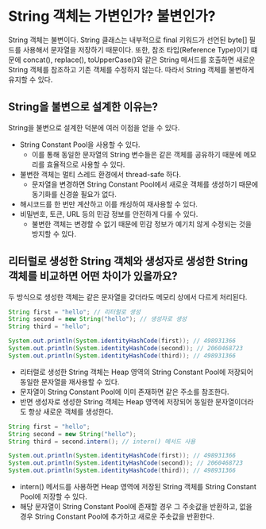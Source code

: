 # String 객체는 가변인가? 불변인가?
String 객체는 불변이다.
String 클래스는 내부적으로 final 키워드가 선언된 byte[] 필드를 사용해서 문자열을 저장하기 때문이다.
또한, 참조 타입(Reference Type)이기 떄문에 concat(), replace(), toUpperCase()와 같은 String 메서드를 호출하면 새로운 String 객체를 참조하고 기존 객체를 수정하지 않는다.
따라서 String 객체를 불변하게 유지할 수 있다.

## String을 불변으로 설계한 이유는?
String을 불변으로 설계한 덕분에 여러 이점을 얻을 수 있다.
- String Constant Pool을 사용할 수 있다.
    - 이를 통해 동일한 문자열의 String 변수들은 같은 객체를 공유하기 때문에 메모리를 효율적으로 사용할 수 있다.
- 불변한 객체는 멀티 스레드 환경에서 thread-safe 하다.
    - 문자열을 변경하면 String Constant Pool에서 새로운 객체를 생성하기 때문에 동기화를 신경쓸 필요가 없다.
- 해시코드를 한 번만 계산하고 이를 캐싱하여 재사용할 수 있다.
- 비밀번호, 토큰, URL 등의 민감 정보를 안전하게 다룰 수 있다.
    - 불변한 객체는 변경할 수 없기 때문에 민감 정보가 예기치 않게 수정되는 것을 방지할 수 있다.

## 리터럴로 생성한 String 객체와 생성자로 생성한 String 객체를 비교하면 어떤 차이가 있을까요?
두 방식으로 생성한 객체는 같은 문자열을 갖더라도 메모리 상에서 다르게 처리된다.
```java
String first = "hello"; // 리터럴로 생성
String second = new String("hello"); // 생성자로 생성
String third = "hello";

System.out.println(System.identityHashCode(first)); // 498931366
System.out.println(System.identityHashCode(second)); // 2060468723
System.out.println(System.identityHashCode(third)); // 498931366
```
- 리터럴로 생성한 String 객체는 Heap 영역의 String Constant Pool에 저장되어 동일한 문자열을 재사용할 수 있다.
- 문자열이 String Constant Pool에 이미 존재하면 같은 주소를 참조한다.
- 반면 생성자로 생성한 String 객체는 Heap 영역에 저장되어 동일한 문자열이더라도 항상 새로운 객체를 생성한다.

```java
String first = "hello";
String second = new String("hello");
String third = second.intern(); // intern() 메서드 사용

System.out.println(System.identityHashCode(first)); // 498931366
System.out.println(System.identityHashCode(second)); // 2060468723
System.out.println(System.identityHashCode(third)); // 498931366
```
- intern() 메서드를 사용하면 Heap 영역에 저장된 String 객체를 String Constant Pool에 저장할 수 있다.
- 해당 문자열이 String Constant Pool에 존재할 경우 그 주솟값을 반환하고, 없을 경우 String Constant Pool에 추가하고 새로운 주솟값을 반환한다.
